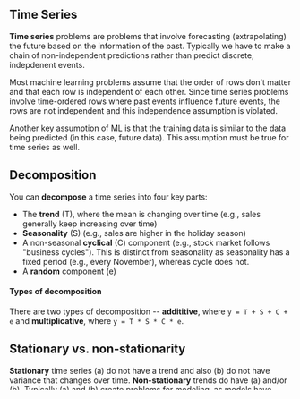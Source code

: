 ## Time Series

**Time series** problems are problems that involve forecasting (extrapolating) the future based on the information of the past. Typically we have to make a chain of non-independent predictions rather than predict discrete, indepdenent events.

Most machine learning problems assume that the order of rows don't matter and that each row is independent of each other. Since time series problems involve time-ordered rows where past events influence future events, the rows are not independent and this independence assumption is violated.

Another key assumption of ML is that the training data is similar to the data being predicted (in this case, future data). This assumption must be true for time series as well.


## Decomposition

You can **decompose** a time series into four key parts:

- The **trend** (T), where the mean is changing over time (e.g., sales generally keep increasing over time)
- **Seasonality** (S) (e.g., sales are higher in the holiday season)
- A non-seasonal **cyclical** (C) component (e.g., stock market follows "business cycles"). This is distinct from seasonality as seasonality has a fixed period (e.g., every November), whereas cycle does not.
- A **random** component (e)

#### Types of decomposition

There are two types of decomposition -- **addititive**, where `y = T + S + C + e` and **multiplicative**, where `y = T * S * C * e`.

## Stationary vs. non-stationarity

**Stationary** time series (a) do not have a trend and also (b) do not have variance that changes over time. **Non-stationary** trends do have (a) and/or (b). Typically (a) and (b) create problems for modeling, as models have trouble extrapolating these and they tend to violate the assumption that the training data is similar to the data being predicted.

#### Converting to stationary

We can resolve these issues by converting a non-stationary series to a stationary series. This is done by **differencing**, where we look at the differences in the target over time rather than the actual target (y[t]-> y[t] - y[t-1]).

We can also handle exponential trends using techniques like log transformations.


## Handling Features

#### Lags

Lagging is pretty key to time series. A **lag** is when you use the value from the previous series to forecast the next series. You can lag the target variable (e.g., use last month's sales to predict next month's sales) and/or you can lag independent variables. Lagging works because the real world has delays (e.g., it takes a few weeks for marketing to transition to sales so marketing spend from three weeks ago may be more predictive than marketing spend of the same week) and causations over time (e.g., sales from last year show that the store is more popular so there is more word of mouth and it is even more popular the next year).

Lagging risks losing some data, as if you are using data from the previous month you won't be able to use the first month in your training data (because there's no previous month data for month -1). If you are using data from the three previous months, you won't be able to train on the first three months. This may not be an issue though, because unlike with non-time series problems, more data in time series isn't always better (since you might prefer to only be modeling the most recent trend).

We can mix lags of different lengths.

#### Rolling Statistics

Lags aren't the only thing we can do - we can also calculate **rolling statistics**, like the mean of a variable over the past 14 days. You can also do rolling stats on differences.

#### Which Lags / Rolling Stats to Use?

- Assess with **cross correlation function**, which tests correlation of many different lags.

- Assess with **partial autocorrelation function** (PACF), which gives the partial correlation of a stationary time series with its own lagged values, regressed the values of the time series at all shorter lags. Also can assess with the **autocorrelation function** (ACF), which does not control for other lags. 

- changing lag lengths based on data type, domain knowledge, and how quickly you think the series reacts to change (e.g., use shorter lags for stocks)

- compare by backtesting

#### Known in Advance vs. Not

When we are trying to predict in the future, we run into an issue that the features we are using for prediction might also be unknown at prediction time. For example, our historical data might contain information about rainfall and how that connects to sales, but we can't reliably know the rainfall three months in the future to predict future sales.

However, some features are known in advance - like Christmas time may also have a big impact on sales and we always know exactly when Christmas will be.

For features that are not known in advance, we can still use them by either explicitly forecasting them, extrapolating them out using lags / rolling stats of sufficient size, or extrapolating from current values using differing forecast differences.


## Validation

Normally for ML problems we use cross validation, where we randomly partition the data and then predict one partition using data from all the other partitions. The problem with this for time series is that this will involve using future data to predict the past, which will make for unrealistically good predictions.

Instead, we ca use **backtesting** where we predict a future time using a window of past times (e.g., predict Year 6 using Years 3-5, predict Year 5 using Years 2-4, predict Year 4 using Years 1-3).

For metrics, it's good to compare the evaluation metric to a **naive baseline model**, or an intentionally minimal extrapolation.


## Types of Models

- **Integrated model** - move model one step at a time, e.g., ARIMA, exponential smoothing - univariate
- **Forecast distance model** - predict fixed distances, e.g., XGB
- **Trend and decomposition model** - predict a different model for each distance, e.g., FB Prophet

#### ARIMA

**Autoregressive process**: AR(p): fit coefficients to p lags
**Moving average process**: MA(q): fit coefficients to q previous errors
**ARMA model**: X = f(AR, MA)

**I(d)** = Differencing d times

**ARIMA(p, d, q)** = AR(p) + I(d) + MA(q)


## Multiseries

Predict a different time series for each unit (e.g., sales by store). Can use features across series (**cross series features**).
